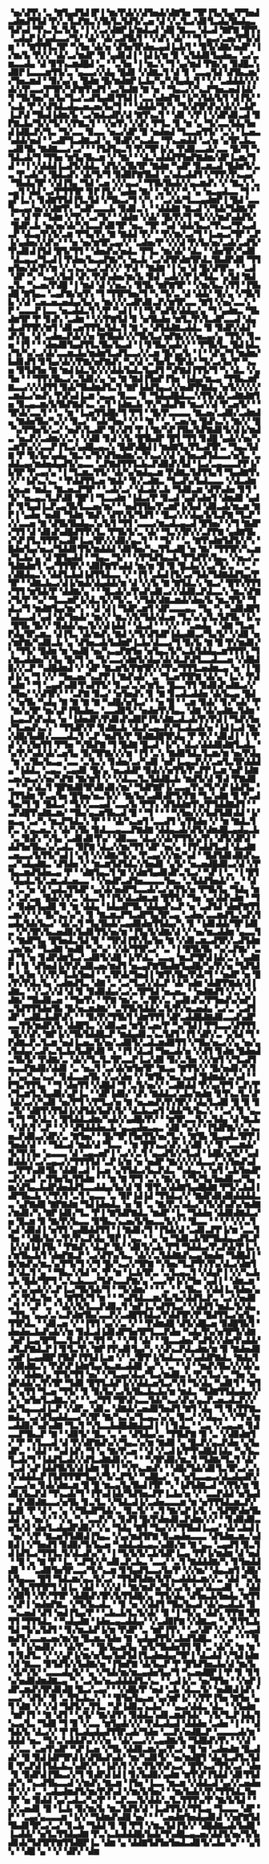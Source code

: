 ▝▅▞▟▜▚▝▃▝▇▜▄▟▜▟▐▛▐▝▆▞▛▟▞▞▟▜▅▟▞▟▇▜▅▝▜▛▐▜▄▜▄▞▛▜▅▟▃▟▆▟▜▜▟▝▛▞▃▜▃▛▇▃▚▜▙▜▃▜▟▜▞▃▅▝▟▝▞▃▜▃▞▟▊▜▃▟▄▜▙▟▄▃▜▟▚▟▝▜▚▃▜▃▜▞▙▝▐▝▞▃▞▟▇▛▐▞▆▟▃▟▝▟█▝▇▃▃▝▟▃▟▝▇▛▇▝█▜▚▝▃▟▄▛▐▞▄▟▃▃▞▜▞▝▟▞▝▟▞▃▟▜▙▜▝▝▞▟▚▝▟▞▝▝▜▝▄▃▞▃▅▞▛▜▞▟▆▝▝▝▇▜▜▜▃▜▛▝▚▜▅▝▟▞▅▝▟▜▅▜▛▟▅▃▄▟▐▃▙▜▝▝▉▜▞▟▇▞▅▟▛▝▐▞▆▞▙▝▛▞▞▝▟▞▃▞▆▟▛▝█▝▄▟▊▟▐▝▐▟▐▞▆▝▉▝▄▜▟▟▊▜▄▟▅▃▝▃▞▃▆▃▃▟▄▝▟▝▉▜▚▃▆▟█▟▝▃▝▝▃▜▅▝▐▝▆▃▚▝▜▝▄▞▆▟▝▛▇▞▄▝▉▟█▃▚▟▉▛▐▃▃▃▆▜▜▞▃▝▄▃▃▞▞▟▄▝█▟▊▝▞▟▇▃▜▝▟▝▊▝▃▃▄▜▟▝▟▜▙▃▆▞▞▜▅▃▆▟▝▝▉▞▄▞▄▝█▟▆▝█▞▆▟▆▛▐▃▙▞▚▞▚▜▄▟▄▜▝▝▞▝▃▟▟▟▞▞▞▟▞▞▛▃▃▞▛▜▛▞▚▛▇▜▚▟▜▝▃▞▙▟▇▝▇▝▅▝▝▜▄▃▞▞▚▃▛▜▅▃▅▟▐▟▞▜▝▜▙▜▅▞▚▞▙▞▜▃▞▃▟▜▄▟▊▜▜▟▐▝▃▃▚▟▅▛▇▝▐▞▚▜▟▞▙▜▝▟▐▜▞▝▚▃▙▝▛▝▞▟▜▟▃▟▄▃▅▃▅▞▙▞▜▝▝▝▟▟▟▞▜▞▚▝▜▞▟▜▛▟▚▞▟▞▞▃▙▛▐▃▛▟▝▜▙▟▐▟▆▞▙▝▃▞▆▟▃▟▛▞▟▝▇▜▚▃▜▝▝▟▊▝▞▛▐▝▞▟▛▟▊▃▟▝▉▛▇▃▙▞▜▞▞▜▞▝▞▛▇▃▜▝▝▞▅▜▚▝▞▟▚▝▛▜▃▝▊▝▆▝▄▝▜▞▃▃▜▟▄▜▅▟▐▟█▃▛▞▜▃▝▜▞▃▃▝▉▃▃▝▅▃▞▟▛▝▉▝▅▟▅▟▝▜▃▃▅▜▜▞▝▃▚▝▐▃▅▃▚▟▟▞▅▟▝▝▃▟▛▜▃▟▇▃▟▝▄▝▉▟▛▞▚▃▟▃▝▜▚▃▅▟▟▝▃▞▅▝▄▜▛▃▙▃▃▟▊▜▙▝▇▟▇▃▃▞▃▞▝▝▐▜▟▜▄▃▜▝▛▞▜▛▐▞▄▝▛▟▉▃▃▟▞▃▃▝█▞▜▝▚▜▟▃▟▞▜▝▜▜▅▝▆▜▄▜▙▃▆▝▞▝▇▞▝▝▟▃▚▟▟▟▜▜▅▛▇▟▆▞▟▛▐▃▆▞▜▟▝▝▐▝▞▟▟▟▐▃▟▜▞▟▟▃▝▟▜▞▄▜▙▜▛▝▇▟▆▝▚▟▛▝▉▃▆▃▟▝█▟▆▜▞▃▃▝▛▃▟▞▚▝█▟▃▟▚▝▟▞▜▞▜▝▉▟▉▛▇▜▙▟▝▃▚▟▃▟▟▜▝▞▜▜▚▜▚▃▄▞▝▜▙▟▄▜▛▝▞▟▐▜▄▝▜▟▝▃▅▝▞▞▄▃▞▝▜▜▙▜▙▟▞▞▄▃▆▟▚▝▞▝▇▃▚▝▃▃▄▜▝▟▟▝▃▞▛▜▜▜▛▝▊▛▐▜▞▝▄▟▅▝▇▞▝▃▜▞▞▝▚▝▄▝▅▃▄▟▃▃▝▜▝▝▄▛▐▃▚▝▊▟▇▜▜▟▐▜▃▜▟▝▞▜▙▃▞▜▝▞▚▝▝▃▞▟▞▜▃▃▄▟▆▛▐▝█▟▝▃▃▜▄▃▄▞▅▞▞▟▇▜▚▝▚▟▛▃▃▃▙▝▉▟▊▃▚▝▝▟▟▟▇▝▇▃▟▝▞▜▟▞▜▟▇▞▛▝▃▝▟▝▛▝▜▟▆▝▞▜▚▝▃▞▜▞▝▝▟▟▆▝▞▟▞▝█▞▛▞▜▝▜▞▞▞▆▟▚▟▟▜▞▝█▟▛▃▙▝▅▞▅▞▟▞▚▜▃▃▛▟▊▜▛▝▅▃▝▜▛▝▚▟▝▟▟▞▙▃▞▜▚▃▞▜▚▃▟▃▛▝▟▃▄▜▚▜▞▃▆▝▛▜▄▜▚▝▇▝▇▟▟▝▛▞▝▝▛▞▆▞▃▞▜▝▐▃▅▃▞▜▛▝▃▛▐▞▄▟▅▞▞▟▚▞▝▝▅▝▅▞▆▜▛▃▄▞▞▝▃▟▅▞▛▝▞▞▟▝▛▞▙▞▅▞▃▟▞▃▟▜▞▜▚▟▊▟▐▜▟▝█▜▞▜▜▝▝▟▅▟▚▞▅▟▃▝▛▜▃▝▆▞▟▞▝▟▃▝▝▟▅▜▛▞▚▟▉▝▟▃▄▃▞▜▃▟▐▝▛▟▅▞▙▃▄▛▇▞▚▝▅▃▙▝▃▞▟▜▛▟▆▜▛▟▃▜▙▟▛▟▉▝▜▜▅▜▅▞▟▞▛▞▆▝▞▃▚▃▚▃▞▃▛▞▞▝▛▟▝▝▇▟▇▝▐▝▅▝▟▝█▞▟▜▛▃▝▝▃▟▝▟▛▝▚▝▚▃▞▞▙▟▝▟▚▝▛▟▚▟▅▞▆▞▙▝▉▟▝▃▟▞▞▛▐▞▜▟▃▝▄▜▟▝▇▟▃▜▃▝▚▃▅▞▛▟█▝▐▝▆▟▝▟▝▞▅▃▚▝▉▜▙▝▆▛▇▜▛▝▝▞▆▞▙▃▚▜▜▝▐▜▙▟█▝▇▜▄▃▝▃▄▛▇▞▅▜▚▝▜▝▜▜▛▜▅▞▜▝▚▝▜▞▃▝▟▝▟▟▞▝▉▞▄▝▞▜▙▜▙▝▞▟▝▃▅▃▅▃▅▟▄▞▙▞▄▝▆▞▞▞▃▟▛▟▊▃▛▞▆▜▛▃▃▝▇▜▝▞▅▞▃▃▚▝▛▝▃▃▃▛▐▃▃▝▅▃▟▟▃▜▝▞▛▝▚▟▐▝▐▝▜▞▚▟▜▞▟▟▄▞▄▝▜▝▄▟▆▃▝▜▙▟▆▜▛▝▛▝▊▟▚▝▃▟▆▝▝▞▞▛▇▜▟▝▊▝▅▜▙▟▅▝▆▜▃▜▚▜▃▟▛▃▃▟▝▟▄▟▃▟▜▜▛▞▆▜▝▟▊▃▅▜▜▜▄▜▟▃▜▝▇▝▄▝▟▜▟▟▇▃▟▟▃▝▉▝▉▟▛▞▟▟▝▟▚▜▄▝▟▝▃▟▅▃▛▟▞▞▅▝▇▜▙▟▞▞▞▜▙▜▃▞▅▛▇▞▞▞▅▃▄▞▄▝▜▜▞▝▊▃▅▝▐▜▝▝▝▟▅▟▉▜▄▟▜▜▃▜▙▞▙▃▟▝▐▝▊▜▙▞▄▟▞▞▝▝▛▜▙▜▃▝█▟▐▟▃▞▜▞▚▞▃▞▟▞▃▃▆▃▙▞▆▟▆▜▃▟▜▃▃▞▞▃▆▝█▞▄▞▙▝▐▝▝▟▚▞▜▝▆▟▆▞▙▟▊▟▜▝▊▜▄▞▟▞▞▛▇▞▅▛▇▟▚▝▚▞▟▝▃▜▅▜▃▜▛▟▞▝▜▞▃▞▙▞▛▝▚▃▅▝▉▜▟▜▅▝▇▝▆▟▐▟▃▜▞▞▞▟▟▞▙▟▃▜▄▟▜▝▚▛▇▟▐▜▜▞▜▝▚▝▟▃▝▞▄▜▅▝▝▝▜▜▚▜▙▃▞▃▜▟▊▞▄▝▅▝▇▝▇▟▐▜▅▛▐▜▅▝▐▟▄▞▆▃▄▝▜▜▙▃▆▛▇▃▃▞▞▞▟▜▜▝▉▟▞▜▙▟▆▟▜▃▜▝▇▛▐▟▟▜▄▃▞▞▅▟▛▛▇▟▄▝▅▜▞▞▞▞▞▃▆▟▃▞▅▟▚▝▛▟▚▟▐▃▆▝▄▃▄▝▉▃▃▝▊▝▜▟▄▟█▟▃▃▚▜▜▞▟▞▃▟▇▟▇▜▅▝▉▃▄▃▆▞▙▜▙▛▇▟▚▃▝▃▜▝▐▟▆▃▙▝▛▞▚▟▄▛▇▝▆▃▞▞▟▝▛▃▅▜▞▝▝▜▛▟▞▃▃▜▝▝▃▝▆▝▐▃▅▜▜▟█▞▜▝▛▜▝▝█▞▛▃▃▃▃▝▇▃▅▞▃▟▉▞▃▟▆▟▄▝▇▟▅▜▙▞▚▞▞▝▉▃▞▝▚▟▞▜▅▞▝▞▝▝▇▝▝▃▝▃▅▞▅▝█▟▚▃▚▝▇▞▞▝█▝▚▞▛▜▅▜▞▃▞▝▅▟▚▜▃▟▛▝▊▞▟▜▝▛▐▝▇▞▚▛▐▜▙▞▙▛▇▟▊▜▞▟▐▞▆▟▃▝▅▃▛▞▃▟▆▞▞▃▚▝▞▟▉▝▊▟▝▞▙▝█▜▙▟▛▝█▜▝▜▜▝▊▟█▝▄▟▞▞▅▞▚▃▆▜▚▞▞▃▃▛▐▜▃▞▄▟█▃▄▃▚▝█▟▛▟█▟▐▝▆▟▇▜▄▜▜▃▟▜▛▃▝▜▄▃▜▟▇▝▛▝▉▞▙▞▄▟▄▝▇▃▚▞▜▞▟▜▅▟▆▞▃▜▚▃▞▞▟▝▄▜▅▃▟▜▟▃▃▞▅▜▃▝▃▟▟▃▄▞▆▟▅▟▄▟▜▞▄▃▃▝▃▛▇▟▜▜▜▃▙▃▛▟▉▟▚▜▟▝▐▃▞▃▄▃▃▃▛▛▐▞▙▜▛▝▛▃▄▞▄▝▐▝▜▃▆▃▜▜▞▝▟▞▚▞▆▟▄▃▆▝▛▟▇▃▜▟▜▜▄▜▝▜▄▟▇▜▚▞▞▝▐▟▚▃▚▃▝▝▛▟▟▜▜▃▅▝▇▟▞▝▊▞▃▟▇▃▝▜▃▟▚▞▙▟▃▃▃▝▞▟▃▟▆▞▅▃▅▝▆▟▃▝▇▃▅▃▛▜▛▝▝▃▟▞▃▞▝▟▃▟▞▃▙▝▜▟▉▃▆▝▟▜▚▟▅▝▊▜▝▜▞▝▅▃▄▃▜▃▛▟▉▝█▛▐▝▜▃▃▟▆▝▐▟▃▞▛▝▉▃▟▝▄▟▚▟▅▜▝▟▆▟▉▝▄▟▛▝▊▜▄▟▐▃▛▃▄▜▙▜▃▃▅▞▆▞▝▝▅▟▜▜▙▞▛▃▆▛▐▞▙▟▝▟▉▃▟▞▆▃▆▝▇▛▐▝▄▟▅▝▅▟▊▝▜▟▆▝▇▟▚▝▟▜▚▜▞▜▟▜▝▝█▃▞▞▞▟▄▞▙▜▃▛▇▝▜▃▛▝▞▞▃▃▅▝▇▝▟▜▙▜▙▟▄▃▚▞▙▜▝▜▜▝▃▃▃▞▆▃▟▃▄▃▟▝█▜▅▞▝▞▜▝▇▟▛▞▜▜▝▟▝▟▊▟▚▟█▟▜▜▚▜▃▝▛▜▙▜▞▃▝▟▞▝▜▃▚▜▛▞▞▃▛▛▇▝▄▟▇▜▙▞▚▛▐▜▃▜▜▜▚▃▟▛▐▃▄▜▛▞▞▟▉▞▄▃▜▝▝▝▜▞▝▝▃▝▇▜▚▟▆▜▟▜▞▞▚▝█▟▅▜▄▞▅▃▞▜▟▟▊▜▜▞▆▟▟▟▝▟▉▜▅▞▚▃▜▜▃▟█▝▅▝▇▞▝▜▜▜▛▞▚▃▆▞▜▃▙▞▄▝▟▝█▜▄▟▟▝▝▜▄▃▝▜▞▝▝▞▛▜▟▜▄▃▙▝▛▜▟▜▚▜▄▃▝▞▅▃▞▃▜▟▇▟▆▜▝▃▞▜▜▜▛▞▝▟▉▛▇▜▚▟▟▝▆▞▆▝█▝▉▝█▃▙▞▞▃▞▜▞▃▝▝▃▝▞▟█▟▄▃▚▝▟▟▜▃▙▟▐▟▜▜▟▃▃▝▞▝▐▜▝▃▙▟▐▜▞▃▞▜▟▞▜▟▇▟▟▜▄▞▛▜▛▝▝▟▇▃▙▃▞▟▐▞▆▟▞▟▄▟▟▞▆▝▟▝▞▞▙▝▇▝▇▜▟▃▚▝▇▃▞▝█▜▚▜▜▜▞▜▜▝▆▜▟▞▛▝▟▟▇▞▄▝▝▝█▃▟▞▄▜▚▟▚▟▊▃▞▞▟▟▉▃▛▟▃▃▚▝▆▃▚▛▇▞▜▞▛▝▚▞▝▜▃▃▆▛▐▞▟▃▜▞▞▜▞▃▝▞▜▟▞▟▇▃▆▟▞▟▅▞▙▝▆▃▜▜▞▝▜▟▃▞▜▝▆▟▇▜▄▞▆▞▚▝▝▟▝▟▐▝▜▟▛▃▆▜▝▟▛▃▃▃▄▃▝▜▄▝▚▝▚▟▉▟█▜▚▟▃▃▟▝▄▟▝▟▞▜▅▟▞▝▆▞▞▝▆▃▚▜▞▜▟▞▟▃▅▝▜▃▚▞▄▜▃▜▟▜▙▝▐▞▃▝█▜▙▝█▞▞▝▉▟▟▞▄▃▜▞▞▟▐▟▟▝▝▟▃▟▝▝▝▞▞▝▝▃▅▟▄▝▝▟▇▝▜▃▅▝▛▟▄▜▛▃▆▃▝▟▐▜▃▝▟▞▆▟▚▝▇▟▝▞▜▞▟▜▟▛▐▟▄▟▉▃▞▜▄▜▞▝▞▟▉▝▅▞▆▛▇▞▚▟▉▃▙▝▄▝▟▜▅▃▟▞▙▟▆▛▐▃▙▞▟▃▃▞▜▝▉▞▙▝▇▝█▝▛▞▆▟▊▞▚▝▜▜▞▝█▟▆▝▆▝▅▟█▝▅▞▚▃▄▛▇▜▅▝▅▜▄▃▜▞▚▃▙▜▟▟▄▃▆▜▜▜▚▝▜▞▆▃▟▟▅▞▚▜▄▝█▞▜▝▄▝▜▞▃▃▞▟▆▜▞▟▄▞▟▞▟▃▛▟▜▃▃▟▃▃▅▝▞▟█▟▉▞▞▃▛▝▚▟█▟▆▟▝▞▝▟▛▝▇▃▆▜▞▛▇▜▛▞▞▜▚▞▜▜▜▃▅▟▆▃▄▝▅▝▐▝█▟▐▞▄▝▜▝▞▞▝▜▅▃▅▞▚▃▛▛▐▝▇▟▚▟▞▝▃▝▜▃▅▜▜▛▇▝▟▞▄▝▐▃▚▝▛▟▚▟▆▝▝▜▝▃▄▟▚▟▊▜▚▟▜▜▞▝▊▃▞▃▚▞▆▜▃▝█▃▃▜▜▝▉▟▊▟▚▟▇▃▞▞▞▜▅▞▝▞▟▜▛▞▝▝▃▛▇▝▉▃▞▝▅▜▅▟▚▝▊▝▇▝▊▃▟▃▟▟▅▝▟▞▙▃▄▝█▟▞▝▅▜▙▝▚▟▄▝▇▝▇▝▇▝▇▝▚▟█▞▅▜▃▞▝▝▅▝█▝▝▃▆▝▉▟▞▝▊▞▚▟▞▝▛▝▇▞▄▜▛▝▆▞▄▛▐▜▙▟▅▃▝▃▃▟▉▜▞▝▅▟▅▜▚▜▄▃▝▟▇▝▟▞▄▟▇▃▜▟▆▝▐▃▄▃▛▟▚▟▄▝▅▝▐▟▅▟▛▞▛▟▊▟▚▟▉▛▐▜▞▟▇▃▟▃▟▞▛▞▛▟▐▝▜▟▚▜▅▞▜▃▅▟▚▃▚▝▝▜▜▟▛▞▛▝▊▟▇▃▙▝▟▃▛▃▄▃▛▞▜▃▟▃▟▞▅▝▐▟▐▃▟▝▇▞▞▟█▞▙▟▊▞▃▃▃▟▃▜▝▃▛▝▆▟▜▞▛▝▉▟▇▟█▜▛▟▄▝▛▝▛▞▝▟▊▟▐▝▐▝▛▟▝▞▚▜▅▜▜▝▛▜▅▝▚▜▙▛▇▝▜▝█▟▇▝█▃▟▝▐▞▚▝▟▃▞▟▟▟▉▟▇▜▃▟▃▝▚▞▛▞▚▟▞▟▞▃▅▜▄▝▉▞▜▛▇▞▞▞▆▝▐▜▝▃▚▝▇▟▉▜▟▃▜▃▆▞▆▝▅▞▛▟▄▝▆▝▃▜▙▞▙▃▄▝▃▃▝▃▜▃▚▝▊▟▅▞▃▞▚▟▊▝▅▛▐▃▄▃▛▞▞▃▅▜▃▜▛▟▟▟▄▝▐▟▟▃▝▃▄▃▝▃▄▟▊▝█▞▄▝▅▃▟▟▛▝▉▟▞▞▅▜▜▞▛▃▛▛▐▃▆▝▅▛▐▟▇▃▅▞▅▃▞▞▅▞▚▛▇▝▇▞▆▜▝▞▝▞▟▃▃▜▃▜▟▟█▃▙▝▆▟▜▞▟▝▊▟▝▛▇▟█▃▝▝▚▞▟▃▜▝█▛▇▟▉▜▛▟▊▟▊▞▆▞▝▜▟▛▇▛▐▞▃▃▄▜▚▞▜▞▚▛▐▟▟▜▄▝▐▜▜▟▆▝▛▃▄▜▅▝█▜▅▞▅▃▜▞▞▝▇▞▙▞▃▟▊▟▛▜▞▛▇▝▜▃▚▟▇▝█▝▛▃▟▜▅▞▜▝▊▝█▟▃▞▝▜▞▞▃▃▄▟▝▃▃▞▙▝▛▜▚▝▟▜▟▟▆▜▚▞▛▜▟▟▇▟▜▝▝▃▛▟█▜▚▟▇▃▆▞▝▜▙▞▄▃▆▜▙▃▟▝█▝▝▜▝▝▝▝▚▜▅▞▞▞▙▟▜▟▊▟▟▝▐▞▅▃▄▝▃▞▚▝▆▃▛▜▟▃▚▝▛▝▝▝▟▞▚▃▅▜▝▃▃▟▜▝▄▜▜▟▅▝▞▝▆▝▇▟▃▜▛▃▝▞▄▃▅▃▚▝▟▞▚▜▙▝▉▟▃▃▄▃▃▛▇▟▇▝▟▟▄▃▟▞▟▜▞▟▆▟█▃▄▟▄▃▙▝▃▝▉▟▚▝▚▜▄▝▃▟▊▟▊▜▚▞▝▟▉▃▃▝▟▃▞▞▟▞▛▜▜▞▄▜▚▝▟▜▞▟▛▟▝▟▟▜▅▜▙▃▚▞▃▟▃▝▉▛▇▝▟▃▞▞▆▞▜▜▝▟▛▝▅▞▄▝▐▜▚▟▟▜▃▟▝▟▃▟▇▃▅▃▃▞▙▜▜▞▚▟▐▝▄▜▝▞▞▟▇▞▜▞▄▝▛▃▄▞▞▞▆▞▚▟▝▝█▟▜▟▊▟▉▟▚▃▃▞▚▟▄▟▇▃▝▟▜▟▅▝▞▝▆▃▆▜▟▜▟▃▚▜▅▟▊▝▄▜▞▝▅▃▅▟█▟▉▃▞▟▝▞▛▜▄▃▆▟▜▟▅▃▄▝▛▝▝▟▇▜▄▃▜▝▇▝▞▟▆▜▄▟▊▟▛▃▜▃▞▝▚▛▐▝▃▝▐▝█▜▝▟▄▟▃▜▞▃▆▃▟▃▅▃▃▝▝▞▅▟▛▃▟▜▅▃▃▃▃▜▅▃▝▃▜▟▟▜▅▟▞▝▃▝▝▟▄▝▃▝▅▝▟▝▄▟▃▜▜▟▛▝▄▞▟▞▅▟▛▜▃▃▟▞▃▞▄▜▜▞▅▝▛▜▙▜▄▝▜▟▄▝▆▞▝▃▛▃▄▝█▟▞▞▛▃▝▟▃▃▜▝▐▜▞▟▃▟▆▃▆▝█▜▜▞▝▜▅▝▄▞▟▟▚▟▆▝▝▜▞▝▉▟▅▜▄▟▉▝▊▝▆▝▟▟▄▝▐▟▄▟▛▜▙▝▟▟▄▟▚▃▛▝▅▝▃▟▜▟▝▟▅▛▇▜▜▃▆▞▞▝▞▝█▞▚▃▚▞▚▝▊▝▇▃▆▃▛▜▃▟▛▜▄▜▛▃▄▝▃▟▅▞▃▃▆▟▜▃▚▟▚▜▄▟▄▜▟▞▙▃▞▝▟▞▃▜▝▜▄▜▙▟▞▃▄▟▉▟▅▜▜▟▄▞▚▝▊▝▐▟▊▟▟▞▜▛▐▟▊▃▝▞▚▜▛▞▙▃▅▟▉▞▙▟▊▜▜▞▅▞▆▝▐▜▄▜▞▟▇▞▟▝▞▝▅▞▆▃▟▟▆▝▄▃▃▜▚▝▇▟▛▜▄▝█▜▅▟▃▜▟▝▉▝▝▜▛▟▐▜▚▜▄▜▅▝▇▝▞▟▊▃▆▃▟▜▛▞▃▟▜▟▆▃▅▞▆▞▝▜▃▟▇▝▅▟█▝▚▞▚▞▝▞▟▞▜▜▛▃▞▝▃▝▐▝█▜▙▜▙▝▚▞▃▛▇▞▝▃▟▝▜▝▅▝▊▟▛▟▆▜▃▞▃▟▉▜▞▟█▝▐▞▛▟▃▝▃▃▄▝▆▃▛▜▛▟▐▟▞▃▚▝▄▟▇▛▐▝▊▝▟▜▅▟▐▞▛▟▚▟▉▃▅▞▆▟▜▝▅▃▄▛▇▜▙▟▆▜▄▟█▞▚▞▛▞▅▝▜▟▜▟▅▝▄▜▅▝▞▞▛▞▜▃▙▜▅▟▝▝▃▜▛▟▞▜▅▟▐▝▇▜▚▜▙▞▛▟▞▜▝▝▅▟▛▝▅▝█▞▛▞▛▟▃▜▄▝▃▟▆▟▜▃▝▟▇▝▃▝▃▞▜▃▞▞▟▃▛▝▟▞▚▟▆▝▟▟▛▛▇▟▞▟▐▟▇▃▝▝▞▃▞▞▟▝▟▝▊▝▉▟▉▟▄▞▃▞▃▜▛▜▟▝▅▃▅▃▝▝▅▟▇▟▜▝▞▃▚▝▞▟▇▞▝▜▙▟▉▃▅▝▝▜▅▜▚▝▝▛▇▝▆▞▃▝▃▜▛▞▃▝▄▟▊▟▚▞▛▜▅▟▚▞▅▛▐▃▜▟▜▜▜▟▅▜▙▝█▞▅▃▆▟▇▞▝▃▜▜▙▜▟▟▞▃▜▞▛▞▅▃▅▟▄▝▃▞▃▝▃▟▜▟▛▝▃▟█▃▙▟▛▟▚▝▝▝▉▞▛▞▜▜▙▜▝▟▆▜▜▜▝▟▛▃▟▟█▟▇▟▉▃▃▟▚▟▛▃▃▜▜▞▆▟▛▞▙▝▟▟█▜▃▝▞▟▉▃▅▝▆▜▞▃▅▞▛▝▚▞▜▟▐▝▛▜▃▃▞▟▜▜▜▝█▞▞▟▚▝▇▛▐▞▞▜▙▜▟▟█▃▛▝▆▟▄▟▊▃▚▃▜▟▜▝▐▜▝▟▛▞▃▝▄▜▟▝▜▝▛▟▇▃▛▃▜▃▆▝▅▟▐▃▅▃▜▞▅▞▃▟▉▜▞▃▟▃▆▟▉▜▜▝▞▜▙▞▅▃▞▞▄▝▅▞▄▞▙▟▄▞▃▟▚▃▜▃▙▞▙▟▛▟▉▝▚▝▐▜▝▟▃▟▝▜▅▃▟▞▅▝▞▟▜▝▊▟▆▝█▟▅▟▃▜▙▜▞▝▛▟▇▞▃▝▟▞▞▜▃▜▃▜▛▃▃▛▐▃▞▟▉▝▉▞▃▜▅▝▞▞▆▜▝▞▜▃▟▜▅▃▃▛▇▟▉▞▟▟▊▝▃▝▅▃▜▝▃▞▟▞▆▜▅▜▛▝▇▃▄▝▇▜▜▞▞▝█▞▅▟▊▞▚▜▞▝▄▞▚▃▚▃▞▝▊▟▃▃▅▜▙▝▞▃▞▟▅▝▞▝▇▜▙▝▅▃▚▃▟▝█▟▆▟▞▃▚▟▝▝▛▜▄▜▜▜▄▝▝▜▝▟▅▜▜▝▞▟█▟▝▜▝▃▜▞▅▞▞▝▃▟▉▟▟▝▛▞▄▞▛▜▝▃▛▞▛▞▜▃▆▜▃▜▄▟▉▞▄▛▐▃▝▝▟▛▐▟▉▞▝▟▚▝▇▟▟▃▞▃▙▞▆▟▆▝▊▜▚▃▜▃▚▛▐▟▞▃▞▞▚▟▊▝▅▞▛▜▝▞▛▜▃▞▅▝▇▝▅▃▅▟▚▜▚▜▛▞▝▟▄▜▃▟▉▝█▝▉▝▊▃▜▞▝▟█▜▚▜▜▟▐▞▟▜▟▞▙▟▚▜▞▝▟▃▙▃▅▜▝▟▟▞▜▞▙▃▚▝▝▃▞▝▊▝▄▃▅▝▜▝▜▞▟▃▚▝█▜▟▟▃▟▆▞▚▟▞▞▄▟█▞▛▞▝▝▆▜▛▃▃▜▞▃▜▟▄▝▟▝▇▃▙▝▞▟▚▜▝▃▛▝▝▞▝▟▜▟▟▟▅▃▙▝▄▃▄▟▅▃▄▃▝▟█▝▚▞▞▝▐▜▟▛▇▞▞▃▚▃▅▃▛▟▉▃▞▟▛▞▃▝▇▜▅▞▝▝█▞▜▛▐▜▅▜▜▞▅▞▜▃▚▝▇▜▙▝█▃▄▟▃▜▛▛▐▜▅▟▞▟▝▝▝▜▟▃▟▝▆▟▞▟▝▜▃▃▝▝▆▝█▜▚▃▞▟▚▝▞▟▉▝▞▝▉▝▃▃▆▟▞▜▞▜▚▜▄▝▄▃▃▃▝▟▝▃▄▃▅▛▐▝▃▞▞▃▜▝▄▃▟▜▞▞▜▃▟▝▐▟█▞▅▜▞▝▄▟▉▟▟▞▞▃▞▃▄▃▞▞▜▜▜▜▟▝▃▛▐▞▆▝▅▝▅▟▛▝▇▞▞▞▞▟▃▃▞▃▚▜▅▟▚▟▃▞▛▜▚▟▊▜▙▝▟▟▊▃▟▝▐▃▅▝▄▜▜▟▃▞▙▃▛▟▃▝▚▟▄▃▚▝▅▜▝▃▙▜▅▟▛▃▛▞▃▟▝▃▜▜▅▜▄▜▜▟▆▝▝▝▆▝▇▝▛▜▝▃▚▝▇▞▄▝▞▜▞▜▄▜▅▟▉▃▞▜▄▝▆▞▟▜▄▃▙▟▛▟▅▟▟▜▃▃▟▟▄▞▙▞▟▝▉▝▉▜▚▞▟▟▇▜▄▟█▟▇▝▛▜▞▃▙▟▐▟▛▜▙▃▙▝▞▜▚▜▝▃▜▝▄▃▃▝▃▝▉▛▐▟▐▟▝▜▜▟▃▞▞▝▇▟▛▟▊▟▉▟▟▟▟▃▃▝▄▛▇▟█▝▇▛▇▟▆▝▜▟▐▟▅▟▃▝▅▝▇▝▃▝▇▞▛▃▚▟▃▞▚▜▞▟▚▟▚▞▆▟▇▞▆▟▊▞▚▝▇▛▐▟▊▞▜▃▝▛▐▝▇▜▟▛▇▟▃▝▆▟▛▝▐▃▝▜▟▟▅▝▟▟▉▟▇▟▃▞▅▝█▃▆▝▉▝▇▞▛▞▙▃▃▝▉▜▙▃▚▃▅▞▙▜▅▃▃▜▞▞▝▝█▃▃▝▝▝▞▝▞▞▃▜▚▟▝▟▉▟▐▝▅▜▜▝▄▟█▟▟▜▜▝▐▝▇▟▊▞▜▝▐▜▟▞▟▝▃▟▊▃▛▛▐▞▆▝▃▃▜▜▅▝▝▟█▞▙▞▃▜▚▜▚▃▛▟▄▝▉▛▐▝▄▃▝▝▄▝▅▝▜▟▊▃▙▜▛▜▙▟▄▃▟▜▃▛▐▞▞▟▐▟▐▜▙▝▝▛▇▟▚▝▟▃▛▝█▞▝▟▊▜▞▃▙▝▛▜▝▜▟▟▃▞▛▃▛▟▞▛▐▃▚▞▆▜▙▃▙▜▝▟▅▛▇▃▛▝▃▞▟▜▚▞▙▃▝▟▞▞▃▜▟▟▇▟▚▃▄▜▅▟▅▝▜▟█▟▐▝▇▞▆▟▚▞▆▃▚▞▛▜▞▜▝▞▜▝█▞▚▃▞▞▜▛▇▝▚▜▅▞▜▃▛▜▚▜▚▞▟▃▞▟▆▜▟▝▟▃▜▝▄▝▝▜▙▃▚▜▟▝▚▝▛▝▆▝▐▃▙▜▛▃▝▃▜▃▄▃▜▝▞▟▄▛▐▝▞▞▚▃▙▃▙▝█▟▞▜▛▜▝▃▚▃▙▃▃▞▜▟▚▃▃▛▇▞▄▝▃▃▞▛▐▞▞▜▅▝▄▟▐▝▝▟▆▃▆▝▝▃▚▞▄▟▞▞▃▛▐▃▞▜▙▜▟▞▜▝▝▜▞▟▆▞▝▝▝▃▝▝▃▜▙▃▝▞▟▟▐▃▜▟▅▞▄▞▚▝▛▟▃▜▅▝▄▝▇▜▜▞▜▝▆▝▝▝▚▟▜▟▃▃▆▞▙▞▙▞▟▟▜▃▛▃▝▃▞▞▅▟▉▃▜▝▝▃▛▝▃▝▝▟▞▞▙▜▃▃▛▟▉▃▜▝▅▛▐▃▚▟▜▜▃▞▝▞▟▟▜▝▆▟▃▜▞▟▄▝▜▜▄▝▄▃▞▃▚▃▛▟▆▜▙▞▃▃▛▞▃▟█▜▜▟▃▞▛▟▟▜▛▞▛▝█▟▜▜▃▞▅▜▄▝▜▜▛▟▃▝▝▟▊▃▅▝▞▝▐▜▜▝▄▞▞▃▝▞▝▝▛▟▆▟█▝▟▜▞▟█▃▅▝▉▟█▜▙▜▝▟▅▟▅▃▙▟▚▟▞▞▆▝▉▟▃▟▐▟▊▟▛▜▅▜▛▜▃▃▛▟▅▝▚▟▄▜▚▞▅▜▛▜▞▟▇▝▅▛▐▃▄▜▛▜▃▃▜▃▛▞▃▜▜▝▚▝▝▞▜▝▟▞▝▝█▃▃▟▅▞▚▟▜▞▞▟▅▜▚▟▟▞▟▜▃▛▇▟▃▛▐▝▊▜▃▜▚▝▇▛▐▜▚▟▊▜▄▞▚▝▞▟▚▃▛▟▃▟▆▞▆▝▉▝▇▟▅▟▉▃▆▛▐▃▄▟█▛▐▜▙▛▐▜▜▟▐▃▆▝▞▝▃▜▛▛▐▞▙▟▃▃▚▞▄▟▟▛▇▟▃▝▇▟▄▜▞▟▉▟▇▃▚▝▛▟▚▛▐▟▆▜▄▞▙▃▆▃▟▟█▝▄▞▚▝▃▝▝▟▝▝▆▟▚▜▙▞▞▞▟▞▄▞▞▝▟▟▅▞▄▝▛▜▞▜▜▝▅▞▝▞▜▃▄▞▟▃▞▜▃▞▆▟▉▃▚▝▛▃▜▃▞▃▝▜▅▝▅▟▛▟▟▞▃▜▚▜▛▝▜▟▉▝█▜▜▃▙▛▐▞▞▟▟▃▅▜▃▞▚▜▝▜▞▟▄▝▚▟▊▜▝▝▆▜▙▝▄▜▜▝▜▃▅▝▜▜▞▝▊▝▉▞▙▞▃▞▙▜▙▃▙▃▙▞▆▝▆▟▃▝▜▟▇▜▜▟▄▟▄▞▞▞▚▝▅▜▅▜▃▟▇▃▚▞▝▝▃▞▜▜▝▜▛▟▚▃▃▜▟▞▚▃▞▟▚▞▄▃▛▃▅▃▟▃▛▞▞▟▞▜▄▃▃▟▐▃▛▝▞▟▛▃▝▟▊▃▝▟▇▟▞▃▅▟▉▜▅▟▜▝▇▜▝▟▄▝▜▝▊▞▛▛▇▃▆▟▃▝▃▞▟▜▄▟▟▃▃▞▚▜▛▝▇▞▚▃▚▞▜▃▄▃▚▞▄▝▉▃▞▝▞▟▄▃▚▝▞▜▚▞▆▃▟▟▉▞▚▟▚▟▇▝▜▃▜▝▚▜▃▃▙▟█▟▇▟▄▟▐▝▐▝▊▟▃▝▝▃▄▝▞▃▄▃▅▝▊▟▃▃▛▜▙▃▛▝▇▝▝▟▉▜▞▝█▃▝▃▝▃▝▟▜▟▄▞▃▝▜▜▙▛▇▝▉▝▃▝▞▟▉▟▆▜▞▝▛▝▚▜▃▃▟▝▟▝▛▞▟▛▇▟▚▞▞▜▄▃▚▞▆▝▇▟▉▝▄▝█▃▛▞▄▃▛▟▅▝▄▜▄▟▛▃▝▝▟▟▝▝▚▟▐▟▚▝▜▝▄▝▇▞▛▃▅▝▝▟▝▞▃▟▐▞▛▜▚▟█▟▐▟▄▝▚▞▙▃▜▃▟▞▜▝▐▟▟▜▃▟▞▞▟▜▃▟▇▟▊▞▃▝▝▝▚▜▛▟▉▞▆▃▜▝▜▟▇▞▜▃▜▝▟▞▝▃▟▝▄▛▐▟▟▜▙▜▞▟▐▟▆▝█▝▐▝▚▜▚▃▆▟▚▝▝▟█▞▜▟▞▟▊▜▃▜▛▃▞▃▚▜▞▟▟▟▃▛▐▜▟▜▜▜▛▜▄▞▞▜▞▃▛▜▞▝▚▟█▃▞▝▄▝▅▜▃▃▄▃▞▟▃▟▄▟▛▞▞▃▃▞▅▝▊▟▞▟▆▃▆▝█▝█▝▆▃▄▜▄▜▙▟▐▜▛▝▚▝▐▟▜▟▇▃▟▝▚▜▜▞▆▝█▟▊▞▙▃▛▟▝▜▚▃▟▞▜▝▐▜▚▟▐▟▞▜▟▜▅▃▛▛▐▃▙▞▅▝▞▝▃▃▛▟▟▝▅▜▄▟▃▝▛▟▉▟▇▃▃▞▅▜▙▝▊▃▜▃▝▞▜▟▃▟▐▞▃▟▅▃▃▃▆▝▆▝▅▜▜▜▟▃▆▃▛▞▙▟▊▝▛▝▟▝▃▝▄▝▞▜▙▟▛▜▟▞▃▝▉▃▜▞▝▃▜▝▇▞▄▛▐▞▙▝▃▜▟▜▛▟▅▜▙▟▟▝▄▝▅▞▞▝▝▞▄▝▚▝▃▃▛▞▚▝▊▟▜▝█▞▛▟▅▟▊▃▛▟▆▞▞▞▝▝▊▟▉▟▉▃▅▜▞▟▝▟▅▜▃▟▄▟▛▟▉▞▝▞▄▝▜▟▄▝▇▜▝▜▄▞▞▞▜▜▙▟▐▃▄▞▝▟▞▃▙▟▐▝▅▞▝▞▛▝▇▃▅▜▜▟▉▟▐▜▄▃▝▞▄▞▆▟▜▛▇▝▉▃▅▟▅▃▃▃▝▟▜▟▆▃▆▃▚▟▉▟▐▝▞▜▅▟▜▝▉▟▉▞▜▞▙▃▅▝▚▟▟▃▟▃▄▃▚▟▉▞▆▝▇▝▄▃▝▃▄▟▜▝▉▃▜▟▐▟▜▃▞▜▜▜▃▜▞▟▃▟▚▞▚▝▐▝▜▞▙▜▞▃▙▜▟▛▐▃▄▝▛▛▐▞▆▟▆▝▟▝▅▟▝▝█▝▄▝▇▝▛▝▐▃▝▃▛▜▞▞▚▟▊▃▛▃▙▃▝▃▃▞▝▃▜▝▇▟▟▟▇▞▚▝▊▜▅▟▟▟▊▝▝▝▃▟▉▜▅▜▛▃▃▞▜▞▚▃▆▝▊▜▄▟▜▃▃▞▙▞▛▝▞▞▆▞▝▟▄▃▆▜▝▟█▞▙▜▄▃▃▝█▜▝▜▟▃▆▞▄▃▜▞▃▞▝▜▜▟▜▟▆▞▙▜▚▃▟▟▟▃▆▞▞▃▝▟▟▝▚▞▙▞▄▜▄▜▜▜▛▜▝▟▐▃▝▟▟▝▝▞▞▟▝▝▇▞▆▟▚▞▜▞▃▞▙▝▄▞▟▃▃▟▊▝▃▝▟▟▞▟▉▜▝▞▛▞▜▜▛▝▟▟█▟▚▜▛▞▙▜▜▟█▞▄▝▜▜▞▟▄▝▟▜▅▃▙▜▅▟▄▝▆▜▜▃▚▛▐▝▅▟▅▛▇▃▝▞▜▞▙▃▟▃▝▝▊▝▅▝▞▟▟▜▝▜▙▞▙▃▟▝▟▞▄▃▟▃▙▝▉▝▚▃▅▟▝▟▜▝▅▟▐▜▄▞▛▝▝▃▙▃▙▜▃▜▞▟▞▝▉▝▐▝▜▞▄▝▟▟▚▝▛▛▇▝█▜▜▜▝▜▜▜▟▃▝▝▚▟▄▟▇▝▐▟▅▃▄▃▟▟▄▞▝▞▃▟▉▛▇▝▞▟▇▃▄▝▚▝▊▜▜▃▙▜▟▝▜▞▄▜▟▜▝▝▊▞▆▃▙▛▐▞▆▝▛▟▛▝▃▝▆▛▐▜▚▝▝▃▞▟▛▝▞▃▛▝▞▃▄▟▆▟▜▞▃▃▅▃▅▞▆▞▆▝█▃▆▃▜▟▅▝▇▝▄▟▄▟▜▜▞▃▙▟▜▟█▃▝▝▞▃▝▝▝▝▊▝▚▝▐▞▅▟▊▞▝▝▟▞▛▃▝▝█▞▙▃▅▜▄▝▅▜▞▜▙▟▅▜▜▝█▝▃▝▟▞▚▝▆▝▆▝▜▝▊▟▜▃▝▞▝▞▄▛▐▞▆▞▅▜▄▞▙▟▜▟▐▜▃▟▅▟▄▞▜▛▐▝▟▃▟▟▝▞▜▟▐▟▆▞▟▝▇▃▃▝▉▜▟▜▞▞▙▟▇▞▅▝▐▜▅▛▇▝▟▞▙▃▛▝▛▝█▜▟▜▅▃▙▞▟▝▆▞▙▝▟▞▚▜▞▝▃▃▃▟▄▜▞▝▄▝▞▜▟▞▆▞▆▃▄▟▅▜▄▞▜▝▚▃▅▟█▛▐▝▛▝▊▝▊▜▚▞▅▟▉▟▆▟▇▃▄▝▚▝▃▞▙▞▅▃▟▟▟▟▜▃▚▃▝▝▃▟▐▞▃▝▅▞▜▜▅▝▝▞▅▛▐▟▛▃▆▟▚▜▛▟▊▟█▝█▃▞▃▄▞▝▝▞▟█▞▛▝▅▟▝▃▙▝▟▃▃▜▞▝▅▟▉▟▐▟▚▝▃▃▞▝▟▜▞▝▉▝▃▜▜▃▙▃▚▝▝▝▉▜▅▜▄▃▅▝▄▞▆▛▐▞▝▞▛▛▐▜▅▝▇▜▅▝▄▜▝▟▇▝▞▝▞▟▝▜▟▜▞▃▜▜▃▝▚▛▐▟▉▃▚▃▙▞▝▝▄▃▞▟▟▃▝▟▃▝▝▞▙▟▆▝▆▛▐▜▝▝▇▝▟▜▝▝▄▜▞▝▇▞▟▜▚▝▉▟▟▃▚▟▊▃▆▟▜▟▞▝▚▜▞▜▃▛▐▟▄▜▚▃▄▜▃▝▜▟▉▝▜▝▉▝▞▃▃▝▆▜▄▟▞▞▞▝▛▟▃▟▄▟▝▟▟▟▅▝▃▟▅▝▐▝▝▝▟▜▟▞▙▝▟▃▞▞▝▛▐▜▃▟▄▟▄▟▜▜▛▃▟▞▜▟▅▝▃▃▛▞▅▟█▃▛▝▃▃▃▃▟▞▆▝▟▟▟▝▅▃▝▜▞▃▚▟▟▟▚▞▞▞▅▝▝▟▞▃▃▞▞▃▄▟▇▞▙▝▜▟█▟▚▜▚▝▝▞▟▝▝▞▃▃▝▃▅▜▚▟▛▝▚▛▐▃▅▝▞▜▙▝▟▟▉▃▆▞▄▞▛▃▞▝█▝▆▝▃▟▅▟▆▝█▃▟▟▞▝█▝▉▟▐▟▛▜▛▟▐▞▟▜▙▟▚▟▞▝▆▞▚▟▊▜▞▝▅▞▆▟█▜▝▟▄▜▃▟▜▃▜▟▉▝▛▃▛▟▐▜▟▃▙▃▚▟▛▞▚▝▐▟▚▜▝▞▃▜▜▞▛▟▚▃▞▝█▜▚▃▞▜▜▞▃▞▝▟▅▝▊▝▉▟▛▟▐▜▙▃▞▞▜▝▊▟▛▟▐▟▐▝▊▞▙▟▉▞▄▟▆▝▆▜▚▛▐▜▟▟▝▟▊▜▜▟▟▞▚▝▚▃▟▜▙▃▃▟▝▞▆▟▚▝▇▃▆▝▐▜▅▝▐▃▃▝▆▃▆▝▞▟▟▃▟▝▄▞▞▃▅▟▅▜▝▞▞▝▃▝▃▟▄▟▆▟▜▞▆▞▛▟▚▟▝▞▆▞▙▜▅▞▝▝▆▞▙▟▞▞▛▞▜▜▜▟▃▜▅▜▛▝▅▝▉▟▟▝▄▞▃▟▃▞▚▞▛▝▝▃▛▃▃▜▞▟▟▞▃▜▃▜▜▜▚▞▛▝▇▞▙▜▟▝▝▞▞▃▅▟▊▝█▝▐▃▙▝▉▞▆▞▙▝▆▃▜▟▜▞▟▝▐▃▟▜▜▞▞▜▜▃▄▝▜▃▃▃▝▟▛▝▛▝▝▃▄▞▄▃▃▃▆▝▐▞▞▝▜▟▆▟▚▟█▝▅▞▝▝▝▃▅▟▆▜▅▟▄▟▊▟▝▞▅▛▇▜▟▜▙▟▊▜▛▃▞▃▞▝▊▃▙▝▜▟▟▝▊▝█▝▛▜▝▞▆▃▜▟▐▜▞▞▝▟█▟▇▃▟▞▙▟█▝▐▃▟▟▞▝▅▜▃▜▜▟▄▟▇▝▛▃▚▃▙▟▟▟█▞▙▟▞▜▚▟█▃▄▃▅▞▟▟▜▞▅▞▜▞▙▟▊▟▞▜▟▜▛▛▇▜▜▟█▛▐▃▝▟▆▝▄▝▟▟▇▜▟▜▅▜▅▟▃▟▊▜▞▃▙▞▚▞▝▝▄▜▚▝▝▟█▝▄▝▝▞▝▟▛▞▝▟▆
